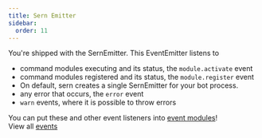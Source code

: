 ```yaml
---
title: Sern Emitter
sidebar:
  order: 11
---
```


You're shipped with the SernEmitter. This EventEmitter listens to

- command modules executing and its status, the `module.activate` event
- command modules registered and its status, the `module.register` event
- On default, sern creates a single SernEmitter for your bot process.
- any error that occurs, the `error` event
- `warn` events, where it is possible to throw errors

You can put these and other event listeners into [event modules](./first-event.md)!
<br/>View all <a href="https://sern.dev/docs/api/modules#serneventsmapping">events</a>
